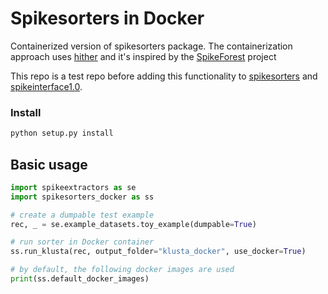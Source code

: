 # Spikesorters in Docker

Containerized version of spikesorters package. The containerization approach uses 
[hither](https://github.com/flatironinstitute/hither) and it's inspired by the 
[SpikeForest](https://github.com/flatironinstitute/spikeforest2) project

This repo is a test repo before adding this functionality to 
[spikesorters](https://github.com/SpikeInterface/spikesorters) and 
[spikeinterface1.0](https://github.com/SpikeInterface/spikeinterface/tree/big_refactoring).

### Install

```bash
python setup.py install
```

## Basic usage

```python
import spikeextractors as se
import spikesorters_docker as ss

# create a dumpable test example
rec, _ = se.example_datasets.toy_example(dumpable=True)

# run sorter in Docker container
ss.run_klusta(rec, output_folder="klusta_docker", use_docker=True) 

# by default, the following docker images are used
print(ss.default_docker_images)
```
